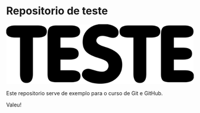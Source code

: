 # Repositorio de teste

![Teste Imagem](teste.png)

Este repositorio serve de exemplo para o curso de Git e GitHub.

Valeu!

